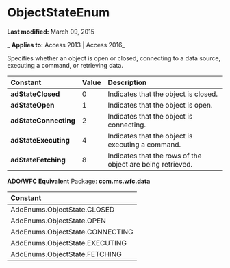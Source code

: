 
# ObjectStateEnum

 **Last modified:** March 09, 2015

 _ **Applies to:** Access 2013 | Access 2016_



Specifies whether an object is open or closed, connecting to a data source, executing a command, or retrieving data.


|**Constant**|**Value**|**Description**|
|:-----|:-----|:-----|
|**adStateClosed**|0|Indicates that the object is closed.|
|**adStateOpen**|1|Indicates that the object is open.|
|**adStateConnecting**|2|Indicates that the object is connecting.|
|**adStateExecuting**|4|Indicates that the object is executing a command.|
|**adStateFetching**|8|Indicates that the rows of the object are being retrieved.|
 **ADO/WFC Equivalent**
Package:  **com.ms.wfc.data**


|**Constant**|
|:-----|
|AdoEnums.ObjectState.CLOSED|
|AdoEnums.ObjectState.OPEN|
|AdoEnums.ObjectState.CONNECTING|
|AdoEnums.ObjectState.EXECUTING|
|AdoEnums.ObjectState.FETCHING|
